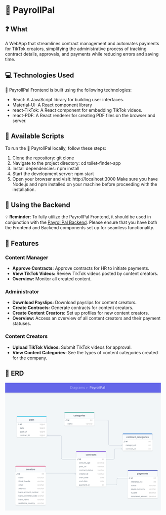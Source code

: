 # 💼 PayrollPal

## ❓ What

A WebApp that streamlines contract management and automates payments for TikTok creators, simplifying the administrative process of tracking contract details, approvals, and payments while reducing errors and saving time.

## 💻 Technologies Used

💼 PayrollPal Frontend is built using the following technologies:

- React: A JavaScript library for building user interfaces.
- Material-UI: A React component library
- react-TikTok: A React component for embedding TikTok videos.
- react-PDF: A React renderer for creating PDF files on the browser and server.

## 📜 Available Scripts

To run the 💼 PayrollPal locally, follow these steps:

1. Clone the repository: git clone <repository-url>
2. Navigate to the project directory: cd toilet-finder-app
3. Install dependencies: npm install
4. Start the development server: npm start
5. Open your browser and visit: http://localhost:3000
   Make sure you have Node.js and npm installed on your machine before proceeding with the installation.

## 🚀 Using the Backend

💡 **Reminder**: To fully utilize the PayrollPal Frontend, it should be used in conjunction with the [PayrollPal Backend](https://github.com/KenHo95/payrollpal-backend). Please ensure that you have both the Frontend and Backend components set up for seamless functionality.

## 🌈 Features

### Content Manager

- **Approve Contracts:** Approve contracts for HR to initiate payments.
- **View TikTok Videos:** Review TikTok videos posted by content creators.
- **Overview:** Monitor all created content.

### Administrator

- **Download Payslips:** Download payslips for content creators.
- **Create Contracts:** Generate contracts for content creators.
- **Create Content Creators:** Set up profiles for new content creators.
- **Overview:** Access an overview of all content creators and their payment statuses.

### Content Creators

- **Upload TikTok Videos:** Submit TikTok videos for approval.
- **View Content Categories:** See the types of content categories created for the company.

## 🧠 ERD

![alt text](src/assets/erd.png)
